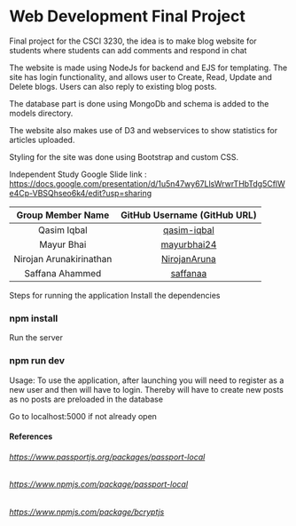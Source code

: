 # Web Development Final Project
Final project for the CSCI 3230, the idea is to make blog website for students where students can add comments and respond in chat

The website is made using NodeJs for backend and EJS for templating. 
The site has login functionality, and allows user to Create, Read, Update and Delete blogs. Users can also reply to existing blog posts.

The database part is done using MongoDb and schema is added to the models directory.

The website also makes use of D3 and webservices to show statistics for articles uploaded.

Styling for the site was done using Bootstrap and custom CSS.

Independent Study Google Slide link : 
https://docs.google.com/presentation/d/1u5n47wy67LlsWrwrTHbTdg5CflWe4Cp-VBSQhseo6k4/edit?usp=sharing

| Group Member Name | GitHub Username (GitHub URL)|
| :------------------------:|:--------------------------------------:|
| Qasim Iqbal | [qasim-iqbal](https://github.com/qasim-iqbal) |
| Mayur Bhai | [mayurbhai24](https://github.com/mayurbhai24) |
| Nirojan Arunakirinathan | [NirojanAruna](https://github.com/NirojanAruna) |
| Saffana Ahammed | [saffanaa](https://github.com/saffanaa) |

Steps for running the application
Install the dependencies
### npm install

Run the server
### npm run dev

Usage: To use the application, after launching you will need to register as a new user and then will have to login. Thereby will have to create new posts as no posts are preloaded in the database

Go to localhost:5000 if not already open

#### References
###### https://www.passportjs.org/packages/passport-local
###### https://www.npmjs.com/package/passport-local
###### https://www.npmjs.com/package/bcryptjs

